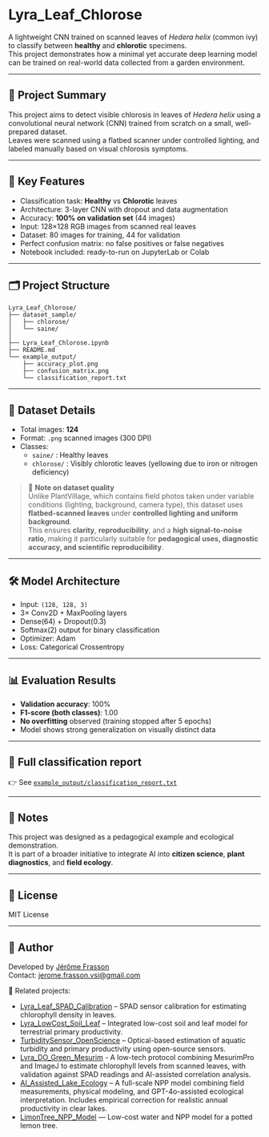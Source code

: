 
# Lyra_Leaf_Chlorose

A lightweight CNN trained on scanned leaves of *Hedera helix* (common ivy) to classify between **healthy** and **chlorotic** specimens.  
This project demonstrates how a minimal yet accurate deep learning model can be trained on real-world data collected from a garden environment.

---

## 🌿 Project Summary

This project aims to detect visible chlorosis in leaves of *Hedera helix* using a convolutional neural network (CNN) trained from scratch on a small, well-prepared dataset.  
Leaves were scanned using a flatbed scanner under controlled lighting, and labeled manually based on visual chlorosis symptoms.

---

## 🧠 Key Features

- Classification task: **Healthy** vs **Chlorotic** leaves
- Architecture: 3-layer CNN with dropout and data augmentation
- Accuracy: **100% on validation set** (44 images)
- Input: 128×128 RGB images from scanned real leaves
- Dataset: 80 images for training, 44 for validation
- Perfect confusion matrix: no false positives or false negatives
- Notebook included: ready-to-run on JupyterLab or Colab

---

## 🗂️ Project Structure

```
Lyra_Leaf_Chlorose/
├── dataset_sample/
│   ├── chlorose/
│   └── saine/
│   
├── Lyra_Leaf_Chlorose.ipynb
├── README.md
└── example_output/
    ├── accuracy_plot.png
    ├── confusion_matrix.png
    └── classification_report.txt
```

---

## 🔬 Dataset Details

- Total images: **124**  
- Format: `.png` scanned images (300 DPI)  
- Classes:
  - `saine/` : Healthy leaves
  - `chlorose/` : Visibly chlorotic leaves (yellowing due to iron or nitrogen deficiency)
> 📝 **Note on dataset quality**  
> Unlike PlantVillage, which contains field photos taken under variable conditions (lighting, background, camera type), this dataset uses **flatbed-scanned leaves** under **controlled lighting and uniform background**.  
> This ensures **clarity**, **reproducibility**, and a **high signal-to-noise ratio**, making it particularly suitable for **pedagogical uses, diagnostic accuracy, and scientific reproducibility**.

---

## 🛠️ Model Architecture

- Input: `(128, 128, 3)`
- 3× Conv2D + MaxPooling layers
- Dense(64) + Dropout(0.3)
- Softmax(2) output for binary classification
- Optimizer: Adam
- Loss: Categorical Crossentropy

---

## 📊 Evaluation Results

- **Validation accuracy**: 100%
- **F1-score (both classes)**: 1.00
- **No overfitting** observed (training stopped after 5 epochs)
- Model shows strong generalization on visually distinct data

---

## 📑 Full classification report

👉 See [`example_output/classification_report.txt`](example_output/classification_report.txt)

---

## 🧪 Notes

This project was designed as a pedagogical example and ecological demonstration.  
It is part of a broader initiative to integrate AI into **citizen science**, **plant diagnostics**, and **field ecology**.

---

## 📘 License

MIT License

---

## 🤖 Author

Developed by [Jérôme Frasson](https://github.com/Jerome-openclassroom)  
Contact: jerome.frasson.vsi@gmail.com  

🔗 Related projects:

- [Lyra_Leaf_SPAD_Calibration](https://github.com/Jerome-openclassroom/Lyra_Leaf_SPAD_Calibration) – SPAD sensor calibration for estimating chlorophyll density in leaves.
- [Lyra_LowCost_Soil_Leaf](https://github.com/Jerome-openclassroom/Lyra_LowCost_Soil_Leaf) – Integrated low-cost soil and leaf model for terrestrial primary productivity.
- [TurbiditySensor_OpenScience](https://github.com/Jerome-openclassroom/TurbiditySensor_OpenScience) – Optical-based estimation of aquatic turbidity and primary productivity using open-source sensors.
- [Lyra_DO_Green_Mesurim](https://github.com/Jerome-openclassroom/Lyra_DO_Green_Mesurim) - A low-tech protocol combining MesurimPro and ImageJ to estimate chlorophyll levels from scanned leaves, with validation against SPAD readings and AI-assisted correlation analysis.
- [AI_Assisted_Lake_Ecology](https://github.com/Jerome-openclassroom/AI_Assisted_Lake_Ecology) – A full-scale NPP model combining field measurements, physical modeling, and GPT-4o-assisted ecological interpretation. Includes empirical correction for realistic annual productivity in clear lakes.
- [LimonTree_NPP_Model](https://github.com/Jerome-openclassroom/LimonTree_NPP_Model) — Low-cost water and NPP model for a potted lemon tree.
